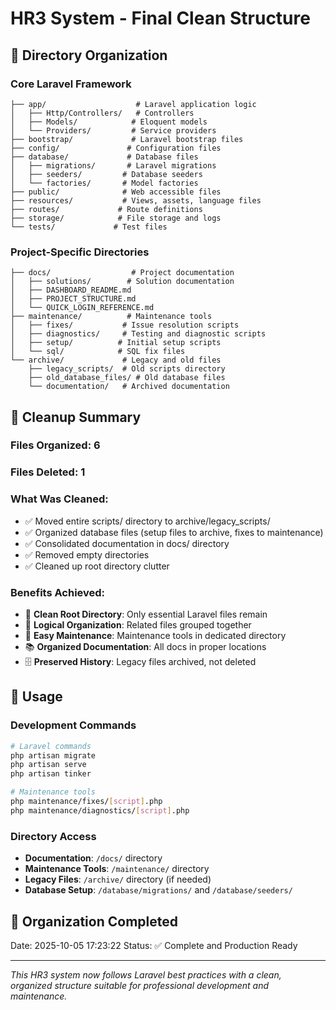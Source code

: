 # HR3 System - Final Clean Structure

## 📂 Directory Organization

### Core Laravel Framework
```
├── app/                    # Laravel application logic
│   ├── Http/Controllers/   # Controllers
│   ├── Models/            # Eloquent models
│   └── Providers/         # Service providers
├── bootstrap/             # Laravel bootstrap files
├── config/               # Configuration files
├── database/             # Database files
│   ├── migrations/       # Laravel migrations
│   ├── seeders/         # Database seeders
│   └── factories/       # Model factories
├── public/              # Web accessible files
├── resources/           # Views, assets, language files
├── routes/             # Route definitions
├── storage/            # File storage and logs
└── tests/             # Test files
```

### Project-Specific Directories
```
├── docs/                  # Project documentation
│   ├── solutions/        # Solution documentation
│   ├── DASHBOARD_README.md
│   ├── PROJECT_STRUCTURE.md
│   └── QUICK_LOGIN_REFERENCE.md
├── maintenance/          # Maintenance tools
│   ├── fixes/           # Issue resolution scripts
│   ├── diagnostics/     # Testing and diagnostic scripts
│   ├── setup/          # Initial setup scripts
│   └── sql/            # SQL fix files
└── archive/             # Legacy and old files
    ├── legacy_scripts/  # Old scripts directory
    ├── old_database_files/ # Old database files
    └── documentation/   # Archived documentation
```

## 🧹 Cleanup Summary

### Files Organized: 6
### Files Deleted: 1

### What Was Cleaned:
- ✅ Moved entire scripts/ directory to archive/legacy_scripts/
- ✅ Organized database files (setup files to archive, fixes to maintenance)
- ✅ Consolidated documentation in docs/ directory
- ✅ Removed empty directories
- ✅ Cleaned up root directory clutter

### Benefits Achieved:
- 🎯 **Clean Root Directory**: Only essential Laravel files remain
- 📁 **Logical Organization**: Related files grouped together
- 🔧 **Easy Maintenance**: Maintenance tools in dedicated directory
- 📚 **Organized Documentation**: All docs in proper locations
- 🗄️ **Preserved History**: Legacy files archived, not deleted

## 🚀 Usage

### Development Commands
```bash
# Laravel commands
php artisan migrate
php artisan serve
php artisan tinker

# Maintenance tools
php maintenance/fixes/[script].php
php maintenance/diagnostics/[script].php
```

### Directory Access
- **Documentation**: `/docs/` directory
- **Maintenance Tools**: `/maintenance/` directory  
- **Legacy Files**: `/archive/` directory (if needed)
- **Database Setup**: `/database/migrations/` and `/database/seeders/`

## 📅 Organization Completed
Date: 2025-10-05 17:23:22
Status: ✅ Complete and Production Ready

---
*This HR3 system now follows Laravel best practices with a clean, organized structure suitable for professional development and maintenance.*
